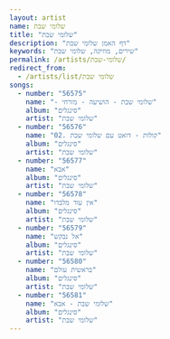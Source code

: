 ```yaml
---
layout: artist
name: שלומי שבת
title: "שלומי שבת"
description: "דף האמן שלומי שבת"
keywords: "שירים, מוזיקה, שלומי שבת"
permalink: /artists/שלומי-שבת/
redirect_from:
  - /artists/list/שלומי שבת
songs:
  - number: "56575"
    name: "- שלומי שבת - הושיעה - מזרחי"
    album: "סינגלים"
    artist: "שלומי שבת"
  - number: "56576"
    name: "02. קולות - דואט עם שלומי שבת"
    album: "סינגלים"
    artist: "שלומי שבת"
  - number: "56577"
    name: "אבא"
    album: "סינגלים"
    artist: "שלומי שבת"
  - number: "56578"
    name: "אין עוד מלבדו"
    album: "סינגלים"
    artist: "שלומי שבת"
  - number: "56579"
    name: "אל נבקש"
    album: "סינגלים"
    artist: "שלומי שבת"
  - number: "56580"
    name: "בראשית עולם"
    album: "סינגלים"
    artist: "שלומי שבת"
  - number: "56581"
    name: "שלומי שבת - אבא"
    album: "סינגלים"
    artist: "שלומי שבת"
---
```

